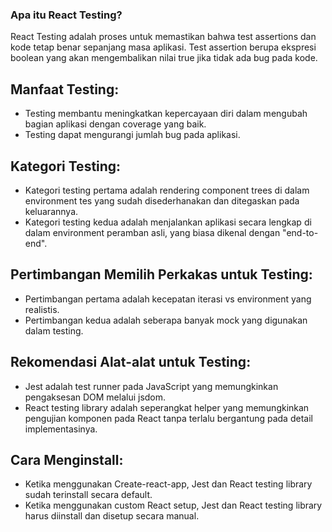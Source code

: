 ### Apa itu React Testing?

React Testing adalah proses untuk memastikan bahwa test assertions dan kode tetap benar sepanjang masa aplikasi. Test assertion berupa ekspresi boolean yang akan mengembalikan nilai true jika tidak ada bug pada kode.

## Manfaat Testing:

- Testing membantu meningkatkan kepercayaan diri dalam mengubah bagian aplikasi dengan coverage yang baik.
- Testing dapat mengurangi jumlah bug pada aplikasi.

## Kategori Testing:

- Kategori testing pertama adalah rendering component trees di dalam environment tes yang sudah disederhanakan dan ditegaskan pada keluarannya.
- Kategori testing kedua adalah menjalankan aplikasi secara lengkap di dalam environment peramban asli, yang biasa dikenal dengan "end-to-end".

## Pertimbangan Memilih Perkakas untuk Testing:

- Pertimbangan pertama adalah kecepatan iterasi vs environment yang realistis.
- Pertimbangan kedua adalah seberapa banyak mock yang digunakan dalam testing.

## Rekomendasi Alat-alat untuk Testing:

- Jest adalah test runner pada JavaScript yang memungkinkan pengaksesan DOM melalui jsdom.
- React testing library adalah seperangkat helper yang memungkinkan pengujian komponen pada React tanpa terlalu bergantung pada detail implementasinya.

## Cara Menginstall:

- Ketika menggunakan Create-react-app, Jest dan React testing library sudah terinstall secara default.
- Ketika menggunakan custom React setup, Jest dan React testing library harus diinstall dan disetup secara manual.